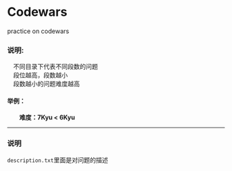 # Codewars
practice on codewars

### 说明:
&emsp;不同目录下代表不同段数的问题  
&emsp;段位越高，段数越小  
&emsp;段数越小的问题难度越高  

#### 举例：  

&emsp;&emsp;**难度：7Kyu < 6Kyu**

---

### 说明
`description.txt`里面是对问题的描述  
